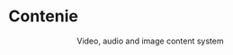 <p align="center"><h1>Contenie</h1></p>

<p align="center">Video, audio and image content system</p>
